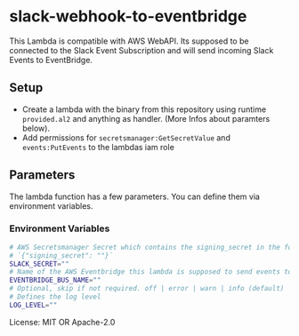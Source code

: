 # slack-webhook-to-eventbridge

This Lambda is compatible with AWS WebAPI. Its supposed to be connected to the Slack Event Subscription and will send incoming Slack Events to EventBridge.

## Setup

* Create a lambda with the binary from this repository using runtime `provided.al2`
and anything as handler. (More Infos about paramters below).
* Add permissions for `secretsmanager:GetSecretValue` and `events:PutEvents` to the
lambdas iam role

## Parameters

The lambda function has a few parameters. You can define them via
environment variables.

### Environment Variables
```sh
# AWS Secretsmanager Secret which contains the signing_secret in the following format:
# `{"signing_secret": ""}`
SLACK_SECRET=""
# Name of the AWS Eventbridge this lambda is supposed to send events to
EVENTBRIDGE_BUS_NAME=""
# Optional, skip if not required. off | error | warn | info (default) | debug | trace
# Defines the log level
LOG_LEVEL=""
```

License: MIT OR Apache-2.0
